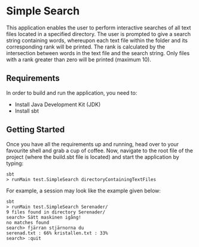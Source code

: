 # Simple Search
This application enables the user to perform interactive searches of all text files located in a specified directory. The user is prompted to give a search string containing words, whereupon each text file within the folder and its corresponding rank will be printed. The rank is calculated by the intersection between words in the text file and the search string. Only files with a rank greater than zero will be printed (maximum 10). 

## Requirements
In order to build and run the application, you need to:
* Install Java Development Kit (JDK)
* Install sbt

## Getting Started
Once you have all the requirements up and running, head over to your favourite shell and grab a cup of coffee. Now, navigate to the root file of the project (where the build.sbt file is located) and start the application by typing: 

```
sbt
> runMain test.SimpleSearch directoryContainingTextFiles
```

For example, a session may look like the example given below: 

```
sbt
> runMain test.SimpleSearch Serenader/
9 files found in directory Serenader/
search> Sätt maskinen igång!
no matches found
search> fjärran stjärnorna du
serenad.txt : 66% kristallen.txt : 33%
search> :quit
```
